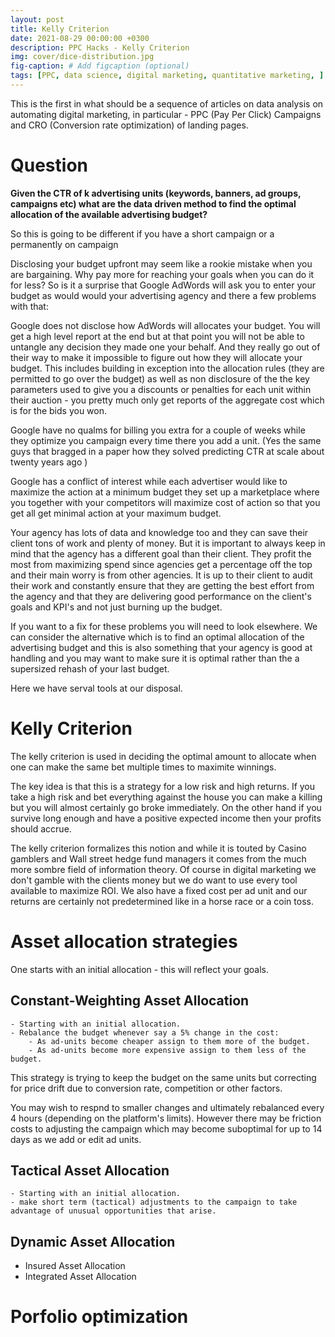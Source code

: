 ```yaml
---
layout: post
title: Kelly Criterion
date: 2021-08-29 00:00:00 +0300
description: PPC Hacks - Kelly Criterion
img: cover/dice-distribution.jpg 
fig-caption: # Add figcaption (optional)
tags: [PPC, data science, digital marketing, quantitative marketing, ] 
---
```


This is the first in what should be a sequence of articles on data analysis on automating digital marketing, in particular - PPC (Pay Per Click) Campaigns and CRO (Conversion rate optimization) of landing pages.

# Question

**Given the CTR of k advertising units (keywords, banners, ad groups, campaigns etc) what are the  data driven method to find the optimal allocation of the available advertising budget?**

So this is going to be different if you have a short campaign or a permanently on campaign


Disclosing your budget upfront may seem like a rookie mistake when you are bargaining. Why pay more for reaching your goals when you can do it for less? So is it a surprise that Google AdWords will ask you to enter your budget as would  would your advertising agency and there a few problems with that:

Google does not disclose how AdWords will allocates your budget. You will get a high level report at the end but at that point you will not be able to untangle any decision they made one your behalf. And they really go out of their way to make it impossible to figure out how they will allocate your budget. This includes building in exception into the allocation rules  (they are permitted to go over the budget) as well as non disclosure of the the key parameters used to give you a discounts or penalties for each unit within their auction - you pretty much only get reports of the aggregate cost which is for the bids you won.

Google have no qualms for billing you extra for a couple of weeks while they optimize you campaign every time there you add a unit. (Yes the same guys that bragged in a paper how they solved predicting CTR at scale about twenty years ago )

Google has a conflict of interest while each advertiser would like to maximize the action at a minimum budget they set up a marketplace where you together with your competitors will maximize cost of action so that you get all get minimal action at your maximum budget.

Your agency has lots of data and knowledge too and they can save their client tons of work and plenty of money. But it is important to always keep in mind that the agency has a different goal than their client. They profit the most from maximizing spend since agencies get a percentage off the top and their main worry is from other agencies. It is up to their client to audit their work and constantly ensure that they are getting the best effort from the agency and that they are delivering good performance on the client's goals and KPI's and not just burning up the budget.

If you want to a fix for these problems you will need to look elsewhere. We can consider the alternative which is to find an optimal allocation of the advertising budget and this is also something that your agency is good at handling and you may want to make sure it is optimal rather than the a supersized rehash of your last budget.

Here we have serval tools at our disposal. 


# Kelly Criterion

The kelly criterion is used in deciding the optimal amount to allocate when one can make the same bet multiple times to maximite winnings. 

The key idea is that this is a strategy for a low risk and high returns. If you take a high risk and bet everything against the house you can make a killing but you will almost certainly go broke immediately. On the other hand if you survive long enough and have a positive expected income then your profits should accrue.

The kelly criterion formalizes this notion and while it is touted by Casino gamblers and Wall street hedge fund managers it comes from the much more sombre field of information theory. Of course in digital marketing we don't gamble with the clients money but we do want to use every tool available to maximize ROI. We also have a fixed cost per ad unit and our returns are certainly not predetermined like in a horse race or a coin toss.

# Asset allocation strategies

One starts with an initial allocation - this will reflect your goals.

## Constant-Weighting Asset Allocation
    - Starting with an initial allocation.
    - Rebalance the budget whenever say a 5% change in the cost:
        - As ad-units become cheaper assign to them more of the budget.
        - As ad-units become more expensive assign to them less of the budget.

This strategy is trying to keep the budget on the same units but correcting for price drift due to conversion rate, competition or other factors.

You may wish to respnd to smaller changes and ultimately rebalanced every 4 hours (depending on the platform's limits). However there may be friction costs to adjusting the campaign which may become suboptimal for up to 14 days as we add or edit ad units.

## Tactical Asset Allocation
    - Starting with an initial allocation.
    - make short term (tactical) adjustments to the campaign to take advantage of unusual opportunities that arise.

## Dynamic Asset Allocation
- Insured Asset Allocation
- Integrated Asset Allocation



# Porfolio optimization